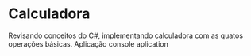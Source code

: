 # Calculadora
Revisando conceitos do C#, implementando calculadora com as quatos operações básicas. Aplicação console aplication
